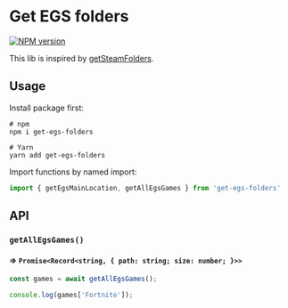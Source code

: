 # Get EGS folders

[![NPM version](https://img.shields.io/npm/v/get-egs-folders?color=a1b858&label=)](https://www.npmjs.com/package/get-egs-folders)

This lib is inspired by [getSteamFolders](https://github.com/KelpyCode/getSteamFolders).

## Usage

Install package first:

```shell
# npm
npm i get-egs-folders

# Yarn
yarn add get-egs-folders
```

Import functions by named import:
```ts
import { getEgsMainLocation, getAllEgsGames } from 'get-egs-folders'
```

## API

### ``getAllEgsGames()``
#### => ``Promise<Record<string, { path: string; size: number; }>>``

```ts
const games = await getAllEgsGames();

console.log(games['Fortnite']);
```
